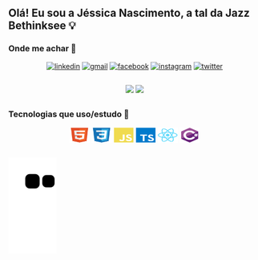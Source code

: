 ## Olá! Eu sou a Jéssica Nascimento, a tal da Jazz Bethinksee 💡

### Onde me achar 🔎 
<div align="center">

[![linkedin](https://img.shields.io/badge/LinkedIn-0077B5?style=for-the-badge&logo=linkedin&logoColor=white)](https://www.linkedin.com/in/jessicahnascimento/)
[![gmail](https://img.shields.io/badge/Gmail-D14836?style=for-the-badge&logo=gmail&logoColor=white)](iamjessicanascimento@gmail.com)
[![facebook](https://img.shields.io/badge/Facebook-1877F2?style=for-the-badge&logo=facebook&logoColor=white)](https://www.linkedin.com/in/jessicahnascimento/)
[![instagram](https://img.shields.io/badge/Instagram-E4405F?style=for-the-badge&logo=instagram&logoColor=white)](https://www.instagram.com/bethinksee/)
[![twitter](https://img.shields.io/badge/Twitter-1DA1F2?style=for-the-badge&logo=twitter&logoColor=white)](https://twitter.com/BeThinkSee)
</div>

##

<div align="center"> 
<img src="https://github-readme-stats.vercel.app/api?username=JazzBethinksee&show_icons=true&theme=dracula&include_all_commits=true&count_private=true"/>
<img height="115em" src="https://github-readme-stats.vercel.app/api/top-langs/?username=JazzBethinksee&layout=compact&langs_count=7&theme=dracula"/>
</div>

##

### Tecnologias que uso/estudo 🔎 
<div align="center">
 
<img align="center" alt="HTML5" height="30" width="40" src="https://raw.githubusercontent.com/devicons/devicon/master/icons/html5/html5-original.svg">
<img align="center" alt="CSS" height="30" width="40" src="https://raw.githubusercontent.com/devicons/devicon/master/icons/css3/css3-original.svg">
<img align="center" alt="Js" height="30" width="40" src="https://raw.githubusercontent.com/devicons/devicon/master/icons/javascript/javascript-plain.svg">
<img align="center" alt="Ts" height="30" width="40" src="https://raw.githubusercontent.com/devicons/devicon/master/icons/typescript/typescript-plain.svg">
<img align="center" alt="React" height="30" width="40" src="https://raw.githubusercontent.com/devicons/devicon/master/icons/react/react-original.svg">
<img align="center" alt="Csharp" height="30" width="40" src="https://raw.githubusercontent.com/devicons/devicon/master/icons/csharp/csharp-original.svg">
</div>
</div>

##

![Snake animation](https://github.com/JazzBethinksee/JazzBethinksee/blob/output/github-contribution-grid-snake.svg)
